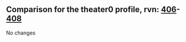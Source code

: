 ## Comparison for the theater0 profile, rvn: [406](https://github.com/PRO100KatYT/FortniteProfileRevisions/tree/main/profiles/theater0/406%20theater0.json)-[408](https://github.com/PRO100KatYT/FortniteProfileRevisions/tree/main/profiles/theater0/408%20theater0.json)

No changes
